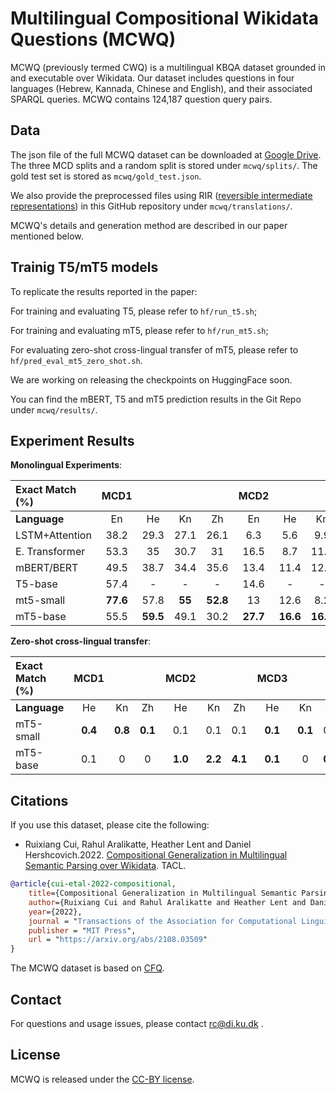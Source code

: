 # Multilingual Compositional Wikidata Questions (MCWQ)
MCWQ (previously termed CWQ) is a multilingual KBQA dataset grounded in and executable over
Wikidata. Our dataset includes questions in four languages (Hebrew, Kannada, Chinese and English), and their associated SPARQL
queries. MCWQ contains 124,187 question query pairs.

## Data
The json file of the full MCWQ dataset can be downloaded at [Google Drive](https://drive.google.com/drive/folders/19YmuXYKmnmVllVkOr9nMT1nsXFd9i9hu?usp=sharing). The three MCD splits and a random split is stored under `mcwq/splits/`. The gold test set is stored as `mcwq/gold_test.json`.

We also provide the preprocessed files using RIR ([reversible intermediate representations](https://github.com/google-research/language/tree/master/language/compir)) in this GitHub repository under `mcwq/translations/`. 

MCWQ's details and generation method are described in our paper mentioned below.

## Trainig T5/mT5 models
To replicate the results reported in the paper:

For training and evaluating T5, please refer to `hf/run_t5.sh`;

For training and evaluating mT5, please refer to `hf/run_mt5.sh`;

For evaluating zero-shot cross-lingual transfer of mT5, please refer to `hf/pred_eval_mt5_zero_shot.sh`.

We are working on releasing the checkpoints on HuggingFace soon. 

You can find the mBERT, T5 and mT5 prediction results in the Git Repo under `mcwq/results/`. 

## Experiment Results
**Monolingual Experiments**:

|         **Exact Match (%)**                     |  MCD1  |       |       |       | MCD2   |       |       |       | MCD3   |       |       |       | MCD_mean   |       |       |       | Random |       |       |       |
| :---------------------------- | :------------: | :---: | :---: | :---: | :------------: | :---: | :---: | :---: | :------------: | :---: | :---: | :---: | :---------------: | :---: | :---: | :---: | :----: | :---: | :---: | :---: |
|      **Language**           | En             | He    | Kn    | Zh    | En             | He    | Kn    | Zh    | En             | He    | Kn    | Zh    | En                | He    | Kn    | Zh    | En     | He    | Kn    | Zh    |
| LSTM+Attention                | 38\.2          | 29\.3 | 27\.1 | 26\.1 | 6\.3           | 5\.6  | 9\.9  | 7\.5  | 13\.6          | 11\.5 | 15\.7 | 15\.1 | 19\.4             | 15\.5 | 17\.6 | 16\.2 | 96\.6  | 80\.8 | 88\.7 | 86\.8 |
| E. Transformer                | 53\.3          | 35    | 30\.7 | 31    | 16\.5          | 8\.7  | 11\.9 | 10\.2 | 18\.2          | 13    | 18\.1 | 15\.5 | 29\.3             | 18\.9 | 20\.2 | 18\.9 | 99     | 90\.4 | 93\.7 | 92\.2 |
| mBERT/BERT                    | 49\.5          | 38\.7 | 34\.4 | 35\.6 | 13\.4          | 11\.4 | 12\.3 | 15\.1 | 17             | 18    | 18\.1 | 19\.4 | 26\.6             | 22\.7 | 21\.6 | 23\.4 | 98\.7  | **91**    | **95\.1** | **93\.3** |
| T5-base                       | 57\.4          | -     | -     | -     | 14\.6          | -     | -     | -     | 12\.3          | -     | -     | -     | 28\.1             | -     | -     | -     | 98\.5  | -     | -     | -     |
| mt5-small                     | **77\.6**          | 57\.8 | **55**    | **52\.8** | 13             | 12\.6 | 8\.2  | 21\.1 | **24\.3**          | 17\.5 | **31\.4** | 34\.9 | **38\.3**             | 29\.3 | 31\.5 | **36\.3** | 98\.6  | 90    | 93\.8 | 91\.8 |
| mT5-base                      | 55\.5          | **59\.5** | 49\.1 | 30\.2 | **27\.7**          | **16\.6** | **16\.6** | **23**    | 18\.2          | **23\.4** | 30\.5 | **35\.6** | 33\.8             | **33\.2** | **32\.1** | 29\.6 | **99\.1**  | 90\.6 | 94\.2 | 92\.2 |

**Zero-shot cross-lingual transfer**:

|      **Exact Match (%)**                         | MCD1   |       |       | MCD2   |       |       | MCD3   |       |       | MCD_mean   |       |       | Random |       |       |
| :---------------------------- | :------------: | :---: | :---: | :------------: | :---: | :---: | :------------: | :---: | :---: | :---------------: | :---: | :---: | :----: | :---: | :---: |
|             **Language**                              | He             | Kn   | Zh   | He             | Kn   | Zh   | He             | Kn   | Zh   | He                | Kn   | Zh   | He     | Kn   | Zh   |
| mT5-small                     | **0\.4**           | **0\.8**  | **0\.1**  | 0\.1           | 0\.1  | 0\.1  | **0\.1**           | **0\.1**  | 0\.1  | 0\.2              | 0\.3  | 0\.2  | 0\.5   | 0\.4  | 1\.1  |
| mT5-base                      | 0\.1           | 0     | 0     | **1\.0**           | **2\.2**  | **4\.1**  | **0\.1**           | 0     | **0\.3**  | **0\.4**              | **0\.7**  | **1\.5**  | **1\.1**   | **0\.9**  | **7\.2**  |

## Citations

If you use this dataset, please cite the following:
* Ruixiang Cui, Rahul Aralikatte, Heather Lent and Daniel Hershcovich.2022. [Compositional Generalization in Multilingual Semantic Parsing over Wikidata](https://arxiv.org/abs/2108.03509). TACL.
``` bibtex
@article{cui-etal-2022-compositional,
    title={Compositional Generalization in Multilingual Semantic Parsing over Wikidata},
    author={Ruixiang Cui and Rahul Aralikatte and Heather Lent and Daniel Hershcovich},
    year={2022},
    journal = "Transactions of the Association for Computational Linguistics",
    publisher = "MIT Press",
    url = "https://arxiv.org/abs/2108.03509"
}
```
The MCWQ dataset is based on [CFQ](https://github.com/google-research/google-research/tree/master/cfq).

## Contact
For questions and usage issues, please contact <rc@di.ku.dk> .

## License
MCWQ is released under the [CC-BY license](https://creativecommons.org/licenses/by/4.0/).